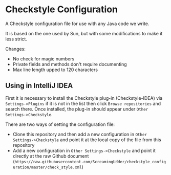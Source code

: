 # Checkstyle Configuration
A Checkstyle configuration file for use with any Java code we write.

It is based on the one used by Sun, but with some modifications to make it less strict.

Changes:
* No check for magic numbers
* Private fields and methods don't require documenting
* Max line length upped to 120 characters

## Using in IntelliJ IDEA

First it is necessary to install the Checkstyle plug-in (Checkstyle-IDEA) via `Settings->Plugins` if it is not in the list then click `Browse repositories` and search there. Once installed, the plug-in should appear under `Other Settings->Checkstyle`. 

There are two ways of setting the configuration file:
* Clone this repository and then add a new configuration in `Other Settings->Checkstyle` and point it at the local copy of the file from this repository
* Add a new configuration in `Other Settings->Checkstyle` and point it directly at the raw Github document (`https://raw.githubusercontent.com/ScreamingUdder/checkstyle_configuration/master/check_style.xml`)
